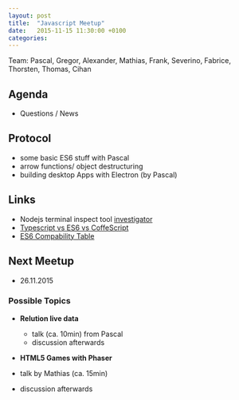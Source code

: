 ```yaml
---
layout: post
title:  "Javascript Meetup"
date:   2015-11-15 11:30:00 +0100
categories:
---
```


Team: Pascal, Gregor, Alexander, Mathias, Frank, Severino, Fabrice, Thorsten, Thomas, Cihan

## Agenda

- Questions / News

## Protocol

- some basic ES6 stuff with Pascal
 - arrow functions/ object destructuring
- building desktop Apps with Electron (by Pascal)

## Links

- Nodejs terminal inspect tool [investigator](https://github.com/risq/investigator)
- [Typescript vs ES6 vs CoffeScript]( http://www.slideshare.net/NeilGreen1/type-script-vs-coffeescript-vs-es6)
- [ES6 Compability Table](https://kangax.github.io/compat-table/es6/)

## Next Meetup
 - 26.11.2015

### Possible Topics

- **Relution live data**
  - talk (ca. 10min) from Pascal
  - discussion afterwards


- **HTML5 Games with Phaser**
 - talk by Mathias (ca. 15min)
 - discussion afterwards
